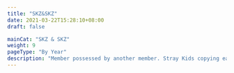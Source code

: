 ```yaml
---
title: "SKZ&SKZ"
date: 2021-03-22T15:28:10+08:00
draft: false

mainCat: "SKZ & SKZ"
weight: 9
pageType: "By Year"
description: "Member possessed by another member. Stray Kids copying each other's actions and behavior."
---
```


